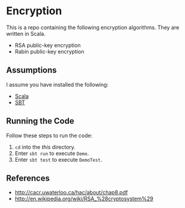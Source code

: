 Encryption
==========

This is a repo containing the following encryption algorithms. They are written 
in Scala.

*  RSA public-key encryption
*  Rabin public-key encryption

Assumptions
-----------

I assume you have installed the following:

*  [Scala](http://www.scala-lang.org/download/)
*  [SBT](http://www.scala-sbt.org/download.html)

Running the Code
----------------

Follow these steps to run the code:

1.  `cd` into the _this_ directory.
2.  Enter `sbt run` to execute `Demo`.
3.  Enter `sbt test` to execute `DemoTest`.

References
----------

*  http://cacr.uwaterloo.ca/hac/about/chap8.pdf
*  http://en.wikipedia.org/wiki/RSA_%28cryptosystem%29